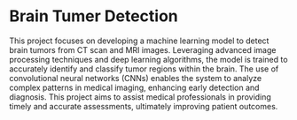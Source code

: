 # Brain Tumer Detection
This project focuses on developing a machine learning model to detect brain tumors from CT scan and MRI images. Leveraging advanced image processing techniques and deep learning algorithms, the model is trained to accurately identify and classify tumor regions within the brain. The use of convolutional neural networks (CNNs) enables the system to analyze complex patterns in medical imaging, enhancing early detection and diagnosis. This project aims to assist medical professionals in providing timely and accurate assessments, ultimately improving patient outcomes.
